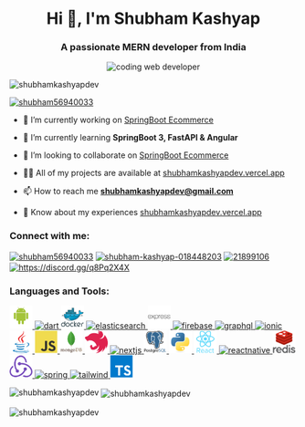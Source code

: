 <h1 align="center">Hi 👋, I'm Shubham Kashyap</h1>
<h3 align="center">A passionate MERN developer from India</h3>

<div align="center">
<img src="https://res.cloudinary.com/hexdev/image/upload/v1684124756/shubhamwebdesign/x5xpxilrackbznbkjlgp.gif" alt="coding web developer" />
</div>

<p align="left"> <img src="https://komarev.com/ghpvc/?username=shubhamkashyapdev&label=Profile%20views&color=0e75b6&style=flat" alt="shubhamkashyapdev" /> </p>

<p align="left"> <a href="https://twitter.com/shubham56940033" target="blank"><img src="https://img.shields.io/twitter/follow/shubham56940033?logo=twitter&style=for-the-badge" alt="shubham56940033" /></a> </p>

- 🔭 I’m currently working on [SpringBoot Ecommerce](https://github.com/shubhamkashyapdev/ecommhub-springboot)

- 🌱 I’m currently learning **SpringBoot 3, FastAPI & Angular**

- 👯 I’m looking to collaborate on [SpringBoot Ecommerce](https://github.com/shubhamkashyapdev/ecommhub-springboot)

- 👨‍💻 All of my projects are available at [shubhamkashyapdev.vercel.app](shubhamkashyapdev.vercel.app)

- 📫 How to reach me **shubhamkashyapdev@gmail.com**

- 📄 Know about my experiences [shubhamkashyapdev.vercel.app](shubhamkashyapdev.vercel.app)

<h3 align="left">Connect with me:</h3>
<p align="left">
<a href="https://twitter.com/shubham56940033" target="blank"><img align="center" src="https://raw.githubusercontent.com/rahuldkjain/github-profile-readme-generator/master/src/images/icons/Social/twitter.svg" alt="shubham56940033" height="30" width="40" /></a>
<a href="https://linkedin.com/in/shubham-kashyap-018448203" target="blank"><img align="center" src="https://raw.githubusercontent.com/rahuldkjain/github-profile-readme-generator/master/src/images/icons/Social/linked-in-alt.svg" alt="shubham-kashyap-018448203" height="30" width="40" /></a>
<a href="https://stackoverflow.com/users/21899106" target="blank"><img align="center" src="https://raw.githubusercontent.com/rahuldkjain/github-profile-readme-generator/master/src/images/icons/Social/stack-overflow.svg" alt="21899106" height="30" width="40" /></a>
<a href="https://discord.gg/https://discord.gg/q8Pq2X4X" target="blank"><img align="center" src="https://raw.githubusercontent.com/rahuldkjain/github-profile-readme-generator/master/src/images/icons/Social/discord.svg" alt="https://discord.gg/q8Pq2X4X" height="30" width="40" /></a>
</p>

<h3 align="left">Languages and Tools:</h3>
<p align="left"> <a href="https://developer.android.com" target="_blank" rel="noreferrer"> <img src="https://raw.githubusercontent.com/devicons/devicon/master/icons/android/android-original-wordmark.svg" alt="android" width="40" height="40"/> </a> <a href="https://dart.dev" target="_blank" rel="noreferrer"> <img src="https://www.vectorlogo.zone/logos/dartlang/dartlang-icon.svg" alt="dart" width="40" height="40"/> </a> <a href="https://www.docker.com/" target="_blank" rel="noreferrer"> <img src="https://raw.githubusercontent.com/devicons/devicon/master/icons/docker/docker-original-wordmark.svg" alt="docker" width="40" height="40"/> </a> <a href="https://www.elastic.co" target="_blank" rel="noreferrer"> <img src="https://www.vectorlogo.zone/logos/elastic/elastic-icon.svg" alt="elasticsearch" width="40" height="40"/> </a> <a href="https://expressjs.com" target="_blank" rel="noreferrer"> <img src="https://raw.githubusercontent.com/devicons/devicon/master/icons/express/express-original-wordmark.svg" alt="express" width="40" height="40"/> </a> <a href="https://firebase.google.com/" target="_blank" rel="noreferrer"> <img src="https://www.vectorlogo.zone/logos/firebase/firebase-icon.svg" alt="firebase" width="40" height="40"/> </a> <a href="https://graphql.org" target="_blank" rel="noreferrer"> <img src="https://www.vectorlogo.zone/logos/graphql/graphql-icon.svg" alt="graphql" width="40" height="40"/> </a> <a href="https://ionicframework.com" target="_blank" rel="noreferrer"> <img src="https://upload.wikimedia.org/wikipedia/commons/d/d1/Ionic_Logo.svg" alt="ionic" width="40" height="40"/> </a> <a href="https://www.java.com" target="_blank" rel="noreferrer"> <img src="https://raw.githubusercontent.com/devicons/devicon/master/icons/java/java-original.svg" alt="java" width="40" height="40"/> </a> <a href="https://developer.mozilla.org/en-US/docs/Web/JavaScript" target="_blank" rel="noreferrer"> <img src="https://raw.githubusercontent.com/devicons/devicon/master/icons/javascript/javascript-original.svg" alt="javascript" width="40" height="40"/> </a> <a href="https://www.mongodb.com/" target="_blank" rel="noreferrer"> <img src="https://raw.githubusercontent.com/devicons/devicon/master/icons/mongodb/mongodb-original-wordmark.svg" alt="mongodb" width="40" height="40"/> </a> <a href="https://nestjs.com/" target="_blank" rel="noreferrer"> <img src="https://raw.githubusercontent.com/devicons/devicon/master/icons/nestjs/nestjs-plain.svg" alt="nestjs" width="40" height="40"/> </a> <a href="https://nextjs.org/" target="_blank" rel="noreferrer"> <img src="https://cdn.worldvectorlogo.com/logos/nextjs-2.svg" alt="nextjs" width="40" height="40"/> </a> <a href="https://www.postgresql.org" target="_blank" rel="noreferrer"> <img src="https://raw.githubusercontent.com/devicons/devicon/master/icons/postgresql/postgresql-original-wordmark.svg" alt="postgresql" width="40" height="40"/> </a> <a href="https://www.python.org" target="_blank" rel="noreferrer"> <img src="https://raw.githubusercontent.com/devicons/devicon/master/icons/python/python-original.svg" alt="python" width="40" height="40"/> </a> <a href="https://reactjs.org/" target="_blank" rel="noreferrer"> <img src="https://raw.githubusercontent.com/devicons/devicon/master/icons/react/react-original-wordmark.svg" alt="react" width="40" height="40"/> </a> <a href="https://reactnative.dev/" target="_blank" rel="noreferrer"> <img src="https://reactnative.dev/img/header_logo.svg" alt="reactnative" width="40" height="40"/> </a> <a href="https://redis.io" target="_blank" rel="noreferrer"> <img src="https://raw.githubusercontent.com/devicons/devicon/master/icons/redis/redis-original-wordmark.svg" alt="redis" width="40" height="40"/> </a> <a href="https://redux.js.org" target="_blank" rel="noreferrer"> <img src="https://raw.githubusercontent.com/devicons/devicon/master/icons/redux/redux-original.svg" alt="redux" width="40" height="40"/> </a> <a href="https://spring.io/" target="_blank" rel="noreferrer"> <img src="https://www.vectorlogo.zone/logos/springio/springio-icon.svg" alt="spring" width="40" height="40"/> </a> <a href="https://tailwindcss.com/" target="_blank" rel="noreferrer"> <img src="https://www.vectorlogo.zone/logos/tailwindcss/tailwindcss-icon.svg" alt="tailwind" width="40" height="40"/> </a> <a href="https://www.typescriptlang.org/" target="_blank" rel="noreferrer"> <img src="https://raw.githubusercontent.com/devicons/devicon/master/icons/typescript/typescript-original.svg" alt="typescript" width="40" height="40"/> </a> </p>

<p><img align="left" src="https://github-readme-stats.vercel.app/api/top-langs?username=shubhamkashyapdev&show_icons=true&locale=en&layout=compact" alt="shubhamkashyapdev" /></p>

<p>&nbsp;<img align="center" src="https://github-readme-stats.vercel.app/api?username=shubhamkashyapdev&show_icons=true&locale=en" alt="shubhamkashyapdev" /></p>

<p><img align="center" src="https://github-readme-streak-stats.herokuapp.com/?user=shubhamkashyapdev&" alt="shubhamkashyapdev" /></p>
